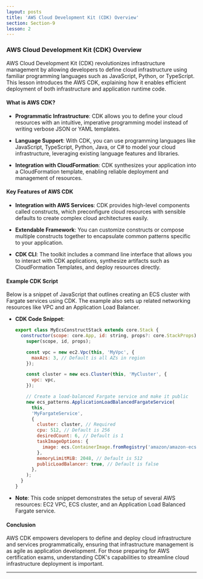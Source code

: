 ```yaml
---
layout: posts
title: 'AWS Cloud Development Kit (CDK) Overview'
section: Section-9
lesson: 2
---
```


### AWS Cloud Development Kit (CDK) Overview

AWS Cloud Development Kit (CDK) revolutionizes infrastructure management by allowing developers to define cloud infrastructure using familiar programming languages such as JavaScript, Python, or TypeScript. This lesson introduces the AWS CDK, explaining how it enables efficient deployment of both infrastructure and application runtime code.

<!-- pagebreak -->

#### What is AWS CDK?

- **Programmatic Infrastructure**: CDK allows you to define your cloud resources with an intuitive, imperative programming model instead of writing verbose JSON or YAML templates.

- **Language Support**: With CDK, you can use programming languages like JavaScript, TypeScript, Python, Java, or C# to model your cloud infrastructure, leveraging existing language features and libraries.

- **Integration with CloudFormation**: CDK synthesizes your application into a CloudFormation template, enabling reliable deployment and management of resources.

<!-- pagebreak -->

#### Key Features of AWS CDK

- **Integration with AWS Services**: CDK provides high-level components called constructs, which preconfigure cloud resources with sensible defaults to create complex cloud architectures easily.

- **Extendable Framework**: You can customize constructs or compose multiple constructs together to encapsulate common patterns specific to your application.

- **CDK CLI**: The toolkit includes a command line interface that allows you to interact with CDK applications, synthesize artifacts such as CloudFormation Templates, and deploy resources directly.

<!-- pagebreak -->

#### Example CDK Script

Below is a snippet of JavaScript that outlines creating an ECS cluster with Fargate services using CDK. The example also sets up related networking resources like VPC and an Application Load Balancer.

- **CDK Code Snippet**:

  ```js
  export class MyEcsConstructStack extends core.Stack {
    constructor(scope: core.App, id: string, props?: core.StackProps) {
      super(scope, id, props);

      const vpc = new ec2.Vpc(this, 'MyVpc', {
        maxAzs: 3, // Default is all AZs in region
      });

      const cluster = new ecs.Cluster(this, 'MyCluster', {
        vpc: vpc,
      });

      // Create a load-balanced Fargate service and make it public
      new ecs_patterns.ApplicationLoadBalancedFargateService(
        this,
        'MyFargateService',
        {
          cluster: cluster, // Required
          cpu: 512, // Default is 256
          desiredCount: 6, // Default is 1
          taskImageOptions: {
            image: ecs.ContainerImage.fromRegistry('amazon/amazon-ecs-sample'),
          },
          memoryLimitMiB: 2048, // Default is 512
          publicLoadBalancer: true, // Default is false
        },
      );
    }
  }
  ```

- **Note**: This code snippet demonstrates the setup of several AWS resources: EC2 VPC, ECS cluster, and an Application Load Balanced Fargate service.

<!-- pagebreak -->

#### Conclusion

AWS CDK empowers developers to define and deploy cloud infrastructure and services programmatically, ensuring that infrastructure management is as agile as application development. For those preparing for AWS certification exams, understanding CDK's capabilities to streamline cloud infrastructure deployment is important.

---
